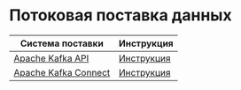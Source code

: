 # Потоковая поставка данных

| Система поставки | Инструкция |
| --- | --- |
| [Apache Kafka API](https://kafka.apache.org) | [Инструкция](../../../reference/kafka-api/index.md) |
| [Apache Kafka Connect](https://kafka.apache.org/documentation/#connect) | [Инструкция](../../../reference/kafka-api/connect/index.md) |